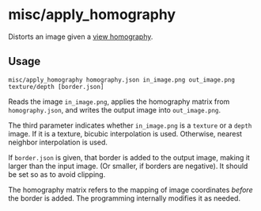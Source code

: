 # misc/apply\_homography

Distorts an image given a [view homography](data/view_homography.html).

## Usage

    misc/apply_homography homography.json in_image.png out_image.png texture/depth [border.json]
    
Reads the image `in_image.png`, applies the homography matrix from `homography.json`, and writes the output image into `out_image.png`.

The third parameter indicates whether `in_image.png` is a `texture` or a `depth` image. If it is a texture, bicubic interpolation is used. Otherwise, nearest neighbor interpolation is used.

If `border.json` is given, that border is added to the output image, making it larger than the input image. (Or smaller, if borders are negative). It should be set so as to avoid clipping.

The homography matrix refers to the mapping of image coordinates _before_ the border is added. The programming internally modifies it as needed.